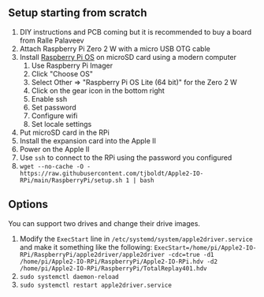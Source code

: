 ## Setup starting from scratch
1. DIY instructions and PCB coming but it is recommended to buy a board from Ralle Palaveev
2. Attach Raspberry Pi Zero 2 W with a micro USB OTG cable
3. Install [Raspberry Pi OS](https://www.raspberrypi.org/software/) on microSD card using a modern computer
    1. Use Raspberry Pi Imager
    2. Click "Choose OS"
    3. Select Other => "Raspberry Pi OS Lite (64 bit)" for the Zero 2 W
    4. Click on the gear icon in the bottom right
    5. Enable ssh
    6. Set password
    7. Configure wifi
    8. Set locale settings  
6. Put microSD card in the RPi
7. Install the expansion card into the Apple II
8. Power on the Apple II
9. Use `ssh` to connect to the RPi using the password you configured
10. `wget --no-cache -O - https://raw.githubusercontent.com/tjboldt/Apple2-IO-RPi/main/RaspberryPi/setup.sh 1 | bash`

## Options
You can support two drives and change their drive images.
1. Modify the `ExecStart` line in `/etc/systemd/system/apple2driver.service` and make it something like the following: `ExecStart=/home/pi/Apple2-IO-RPi/RaspberryPi/apple2driver/apple2driver -cdc=true -d1 /home/pi/Apple2-IO-RPi/RaspberryPi/Apple2-IO-RPi.hdv -d2 /home/pi/Apple2-IO-RPi/RaspberryPi/TotalReplay401.hdv`
2. `sudo systemctl daemon-reload`
3. `sudo systemctl restart apple2driver.service`
